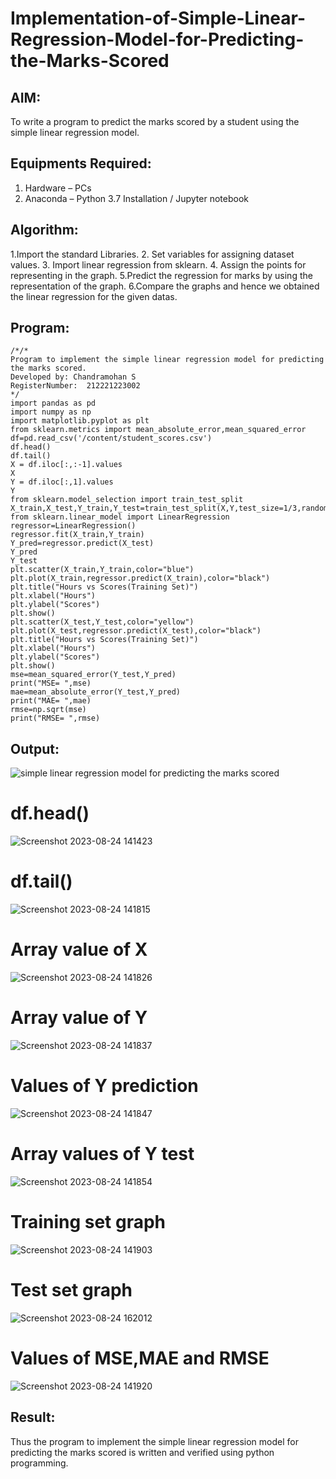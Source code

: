 # Implementation-of-Simple-Linear-Regression-Model-for-Predicting-the-Marks-Scored

## AIM:
To write a program to predict the marks scored by a student using the simple linear regression model.

## Equipments Required:
1. Hardware – PCs
2. Anaconda – Python 3.7 Installation / Jupyter notebook

## Algorithm:

1.Import the standard Libraries.
2. Set variables for assigning dataset values.
3. Import linear regression from sklearn.
4. Assign the points for representing in the graph.
5.Predict the regression for marks by using the representation of the graph.
6.Compare the graphs and hence we obtained the linear regression for the given datas.

## Program:
```
/*/*
Program to implement the simple linear regression model for predicting the marks scored.
Developed by: Chandramohan S
RegisterNumber:  212221223002
*/
import pandas as pd
import numpy as np
import matplotlib.pyplot as plt
from sklearn.metrics import mean_absolute_error,mean_squared_error
df=pd.read_csv('/content/student_scores.csv')
df.head()
df.tail()
X = df.iloc[:,:-1].values
X
Y = df.iloc[:,1].values
Y
from sklearn.model_selection import train_test_split
X_train,X_test,Y_train,Y_test=train_test_split(X,Y,test_size=1/3,random_state=0)
from sklearn.linear_model import LinearRegression
regressor=LinearRegression()
regressor.fit(X_train,Y_train)
Y_pred=regressor.predict(X_test)
Y_pred
Y_test
plt.scatter(X_train,Y_train,color="blue")
plt.plot(X_train,regressor.predict(X_train),color="black")
plt.title("Hours vs Scores(Training Set)")
plt.xlabel("Hours")
plt.ylabel("Scores")
plt.show()
plt.scatter(X_test,Y_test,color="yellow")
plt.plot(X_test,regressor.predict(X_test),color="black")
plt.title("Hours vs Scores(Training Set)")
plt.xlabel("Hours")
plt.ylabel("Scores")
plt.show()
mse=mean_squared_error(Y_test,Y_pred)
print("MSE= ",mse)
mae=mean_absolute_error(Y_test,Y_pred)
print("MAE= ",mae)
rmse=np.sqrt(mse)
print("RMSE= ",rmse)
```

## Output:

![simple linear regression model for predicting the marks scored](sam.png)
# df.head()
![Screenshot 2023-08-24 141423](https://github.com/chandramohan3/Implementation-of-Simple-Linear-Regression-Model-for-Predicting-the-Marks-Scored/assets/142579775/26905b7a-453e-4e02-b1ec-16b149b5b3c5)
# df.tail()
![Screenshot 2023-08-24 141815](https://github.com/chandramohan3/Implementation-of-Simple-Linear-Regression-Model-for-Predicting-the-Marks-Scored/assets/142579775/39c302f6-2926-4dd5-a6e3-95ff255a97d4)

# Array value of X
![Screenshot 2023-08-24 141826](https://github.com/chandramohan3/Implementation-of-Simple-Linear-Regression-Model-for-Predicting-the-Marks-Scored/assets/142579775/88e7978e-23a1-4e0f-9ef4-da9250e6b3ed)

# Array value of Y
![Screenshot 2023-08-24 141837](https://github.com/chandramohan3/Implementation-of-Simple-Linear-Regression-Model-for-Predicting-the-Marks-Scored/assets/142579775/5f72cf98-ceaf-43ec-9482-d9b036cd6a2e)

# Values of Y prediction
![Screenshot 2023-08-24 141847](https://github.com/chandramohan3/Implementation-of-Simple-Linear-Regression-Model-for-Predicting-the-Marks-Scored/assets/142579775/0d41e29e-9f78-4490-857e-9c912d2c62bf)

# Array values of Y test
![Screenshot 2023-08-24 141854](https://github.com/chandramohan3/Implementation-of-Simple-Linear-Regression-Model-for-Predicting-the-Marks-Scored/assets/142579775/8706b56e-f276-41f2-96e2-bd2d98274e5f)

# Training set graph
![Screenshot 2023-08-24 141903](https://github.com/chandramohan3/Implementation-of-Simple-Linear-Regression-Model-for-Predicting-the-Marks-Scored/assets/142579775/c277e823-cb79-4bca-ac0e-00963d8f0795)

# Test set graph
![Screenshot 2023-08-24 162012](https://github.com/chandramohan3/Implementation-of-Simple-Linear-Regression-Model-for-Predicting-the-Marks-Scored/assets/142579775/96bfd221-3ac2-4197-a254-178f581c241a)

# Values of MSE,MAE and RMSE
![Screenshot 2023-08-24 141920](https://github.com/chandramohan3/Implementation-of-Simple-Linear-Regression-Model-for-Predicting-the-Marks-Scored/assets/142579775/56c42b36-03cb-4fc6-8a25-4c84fbee14d3)


## Result:
Thus the program to implement the simple linear regression model for predicting the marks scored is written and verified using python programming.
